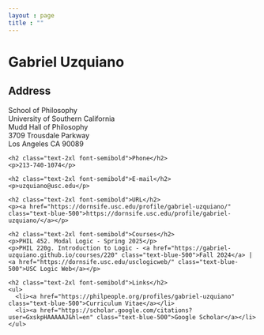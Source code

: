 ```yaml
---
layout : page
title : ""
---
```


<head>
  <link href="https://cdn.jsdelivr.net/npm/tailwindcss@2.2.19/dist/tailwind.min.css" rel="stylesheet">
</head>

<div class="container mx-auto">
  <h1 class="text-5xl font-bold mt-5">Gabriel Uzquiano</h1>
  <div class="mt-4">
    <h2 class="text-2xl font-semibold">Address</h2>
    <p>School of Philosophy<br/>University of Southern California<br/>Mudd Hall of Philosophy<br/>3709 Trousdale Parkway<br/>Los Angeles CA 90089</p>

    <h2 class="text-2xl font-semibold">Phone</h2>
    <p>213-740-1074</p>

    <h2 class="text-2xl font-semibold">E-mail</h2>
    <p>uzquiano@usc.edu</p>

    <h2 class="text-2xl font-semibold">URL</h2>
    <p><a href="https://dornsife.usc.edu/profile/gabriel-uzquiano/" class="text-blue-500">https://dornsife.usc.edu/profile/gabriel-uzquiano/</a></p>

    <h2 class="text-2xl font-semibold">Courses</h2>
    <p>PHIL 452. Modal Logic - Spring 2025</p>
    <p>PHIL 220g. Introduction to Logic - <a href="https://gabriel-uzquiano.github.io/courses/220" class="text-blue-500">Fall 2024</a> | <a href="https://dornsife.usc.edu/usclogicweb/" class="text-blue-500">USC Logic Web</a></p>

    <h2 class="text-2xl font-semibold">Links</h2>
    <ul>
      <li><a href="https://philpeople.org/profiles/gabriel-uzquiano" class="text-blue-500">Curriculum Vitae</a></li>
      <li><a href="https://scholar.google.com/citations?user=GxskpHAAAAAJ&hl=en" class="text-blue-500">Google Scholar</a></li>
    </ul>
  </div>
</div>
